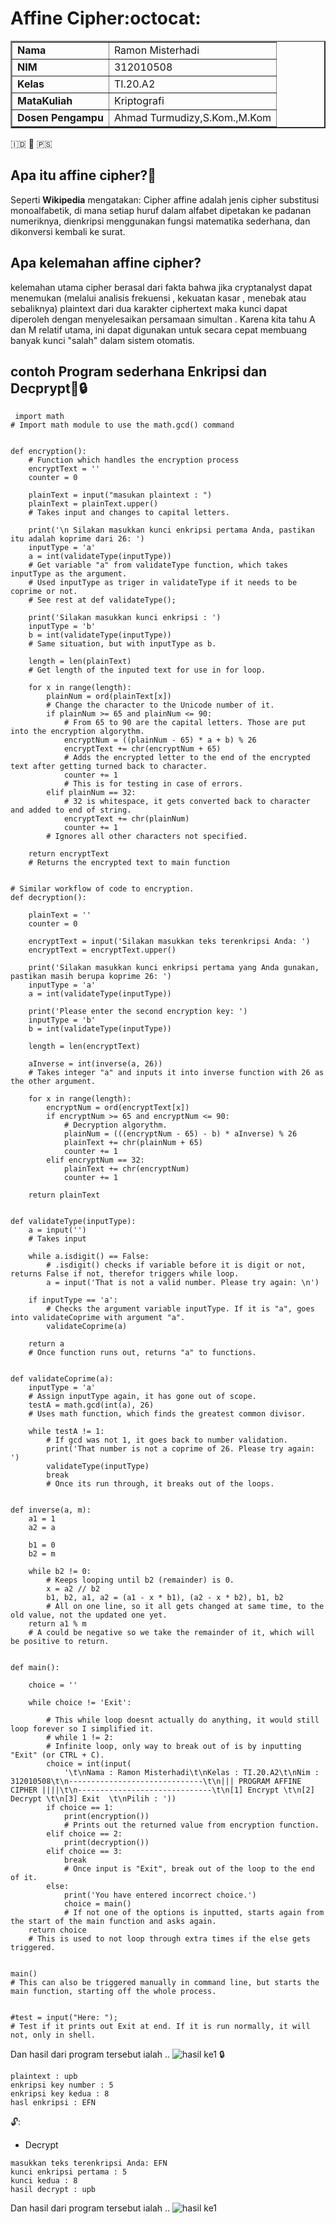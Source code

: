 # Affine Cipher:octocat:

<table border="2" cellpading="10">
  <tr>
    <td><b>Nama</b></td>
    <td>Ramon Misterhadi</td>
  </tr>
  <tr>
    <td><b>NIM</b></td>
    <td>312010508</td>
  </tr>
  <tr>
    <td><b>Kelas</b></td>
    <td>TI.20.A2</td>
  </tr>
  <tr>
    <td><b>MataKuliah</b></td>
    <td>Kriptografi</td>
  </tr>
  <tr>
    <td><b>Dosen Pengampu</b></td>
    <td>Ahmad Turmudizy,S.Kom.,M.Kom
</td>
</table>
🇮🇩  💌  🇵🇸

## Apa itu affine cipher?📖 

Seperti **Wikipedia** mengatakan: Cipher affine adalah jenis cipher substitusi monoalfabetik, di mana setiap huruf dalam alfabet dipetakan ke padanan numeriknya, dienkripsi menggunakan fungsi matematika sederhana, dan dikonversi kembali ke surat.

## Apa kelemahan affine cipher?

kelemahan utama cipher berasal dari fakta bahwa jika cryptanalyst dapat menemukan (melalui analisis frekuensi , kekuatan kasar , menebak atau sebaliknya) plaintext dari dua karakter ciphertext maka kunci dapat diperoleh dengan menyelesaikan persamaan simultan . Karena kita tahu A dan M relatif utama, ini dapat digunakan untuk secara cepat membuang banyak kunci "salah" dalam sistem otomatis.

## contoh Program sederhana Enkripsi dan Decprypt:key::lock:
```
 import math
# Import math module to use the math.gcd() command


def encryption():
    # Function which handles the encryption process
    encryptText = ''
    counter = 0

    plainText = input("masukan plaintext : ")
    plainText = plainText.upper()
    # Takes input and changes to capital letters.

    print('\n Silakan masukkan kunci enkripsi pertama Anda, pastikan itu adalah koprime dari 26: ')
    inputType = 'a'
    a = int(validateType(inputType))
    # Get variable "a" from validateType function, which takes inputType as the argument.
    # Used inputType as triger in validateType if it needs to be coprime or not.
    # See rest at def validateType();

    print('Silakan masukkan kunci enkripsi : ')
    inputType = 'b'
    b = int(validateType(inputType))
    # Same situation, but with inputType as b.

    length = len(plainText)
    # Get length of the inputed text for use in for loop.

    for x in range(length):
        plainNum = ord(plainText[x])
        # Change the character to the Unicode number of it.
        if plainNum >= 65 and plainNum <= 90:
            # From 65 to 90 are the capital letters. Those are put into the encryption algorythm.
            encryptNum = ((plainNum - 65) * a + b) % 26
            encryptText += chr(encryptNum + 65)
            # Adds the encrypted letter to the end of the encrypted text after getting turned back to character.
            counter += 1
            # This is for testing in case of errors.
        elif plainNum == 32:
            # 32 is whitespace, it gets converted back to character and added to end of string.
            encryptText += chr(plainNum)
            counter += 1
        # Ignores all other characters not specified.

    return encryptText
    # Returns the encrypted text to main function


# Similar workflow of code to encryption.
def decryption():

    plainText = ''
    counter = 0

    encryptText = input('Silakan masukkan teks terenkripsi Anda: ')
    encryptText = encryptText.upper()

    print('Silakan masukkan kunci enkripsi pertama yang Anda gunakan, pastikan masih berupa koprime 26: ')
    inputType = 'a'
    a = int(validateType(inputType))

    print('Please enter the second encryption key: ')
    inputType = 'b'
    b = int(validateType(inputType))

    length = len(encryptText)

    aInverse = int(inverse(a, 26))
    # Takes integer "a" and inputs it into inverse function with 26 as the other argument.

    for x in range(length):
        encryptNum = ord(encryptText[x])
        if encryptNum >= 65 and encryptNum <= 90:
            # Decryption algorythm.
            plainNum = (((encryptNum - 65) - b) * aInverse) % 26
            plainText += chr(plainNum + 65)
            counter += 1
        elif encryptNum == 32:
            plainText += chr(encryptNum)
            counter += 1

    return plainText


def validateType(inputType):
    a = input('')
    # Takes input

    while a.isdigit() == False:
        # .isdigit() checks if variable before it is digit or not, returns False if not, therefor triggers while loop.
        a = input('That is not a valid number. Please try again: \n')

    if inputType == 'a':
        # Checks the argument variable inputType. If it is "a", goes into validateCoprime with argument "a".
        validateCoprime(a)

    return a
    # Once function runs out, returns "a" to functions.


def validateCoprime(a):
    inputType = 'a'
    # Assign inputType again, it has gone out of scope.
    testA = math.gcd(int(a), 26)
    # Uses math function, which finds the greatest common divisor.

    while testA != 1:
        # If gcd was not 1, it goes back to number validation.
        print('That number is not a coprime of 26. Please try again: ')
        validateType(inputType)
        break
        # Once its run through, it breaks out of the loops.


def inverse(a, m):
    a1 = 1
    a2 = a

    b1 = 0
    b2 = m

    while b2 != 0:
        # Keeps looping until b2 (remainder) is 0.
        x = a2 // b2
        b1, b2, a1, a2 = (a1 - x * b1), (a2 - x * b2), b1, b2
        # All on one line, so it all gets changed at same time, to the old value, not the updated one yet.
    return a1 % m
    # A could be negative so we take the remainder of it, which will be positive to return.


def main():

    choice = ''

    while choice != 'Exit':

        # This while loop doesnt actually do anything, it would still loop forever so I simplified it.
        # while 1 != 2:
        # Infinite loop, only way to break out of is by inputting "Exit" (or CTRL + C).
        choice = int(input(
            '\t\nNama : Ramon Misterhadi\t\nKelas : TI.20.A2\t\nNim : 312010508\t\n------------------------------\t\n||| PROGRAM AFFINE CIPHER ||||\t\n------------------------------\t\n[1] Encrypt \t\n[2] Decrypt \t\n[3] Exit  \t\nPilih : '))
        if choice == 1:
            print(encryption())
            # Prints out the returned value from encryption function.
        elif choice == 2:
            print(decryption())
        elif choice == 3:
            break
            # Once input is "Exit", break out of the loop to the end of it.
        else:
            print('You have entered incorrect choice.')
            choice = main()
            # If not one of the options is inputted, starts again from the start of the main function and asks again.
    return choice
    # This is used to not loop through extra times if the else gets triggered.


main()
# This can also be triggered manually in command line, but starts the main function, starting off the whole process.


#test = input("Here: ");
# Test if it prints out Exit at end. If it is run normally, it will not, only in shell.

```
Dan hasil dari program tersebut ialah ..
![hasil ke1](images/1.png)
🔒
```
plaintext : upb
enkripsi key number : 5
enkripsi key kedua : 8
hasl enkripsi : EFN
```
🔓:
* Decrypt
```
masukkan teks terenkripsi Anda: EFN
kunci enkripsi pertama : 5
kunci kedua : 8
hasil decrypt : upb
```
Dan hasil dari program tersebut ialah ..
![hasil ke1](images/1.png)

